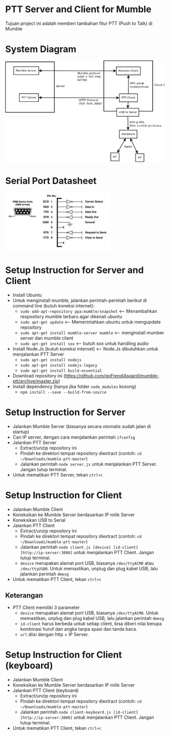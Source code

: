 # PTT Server and Client for Mumble

Tujuan project ini adalah memberi tambahan fitur PTT (Push to Talk) di Mumble

# System Diagram
![Alur](resources/alur.png)

# Serial Port Datasheet
![Serial](resources/serial.jpg)

# Setup Instruction for Server and Client

* Install Ubuntu
* Untuk menginstall mumble, jalankan perintah-perintah berikut di command line (butuh koneksi internet): 
    - `sudo add-apt-repository ppa:mumble/snapshot` <-- Menambahkan respository mumble terbaru agar dikenali ubuntu
    - `sudo apt-get update` <-- Memerintahkan ubuntu untuk mengupdate repository
    - `sudo apt-get install mumble-server mumble` <-- menginstall mumber server dan mumble client
    - `sudo apt-get install sox` <-- butuh sox untuk handling audio
* Install Node.Js (butuh koneksi internet) <-- Node.Js dibutuhkan untuk menjalankan PTT Server
    - `sudo apt-get install nodejs`
    - `sudo apt-get install nodejs-legacy`
    - `sudo apt-get install build-essential`
* Download repository ini (https://github.com/goFrendiAsgard/mumble-ptt/archive/master.zip)
* Install dependency (hanya jika folder `node_modules` kosong)
    - `npm install --save --build-from-source`

# Setup Instruction for Server

* Jalankan Mumble Server (biasanya secara otomatis sudah jalan di startup)
* Cari IP server, dengan cara menjalankan perintah `ifconfig` 
* Jalankan PTT Server
    - Extract/unzip repository ini
    - Pindah ke direktori tempat repository diextract (contoh: `cd ~/Downloads/mumble-ptt-master`) 
    - Jalankan perintah `node server.js` untuk menjalankan PTT Server. Jangan tutup terminal.
* Untuk mematikan PTT Server, tekan `ctrl+c`

# Setup Instruction for Client
* Jalankan Mumble Client
* Koneksikan ke Mumble Server berdasarkan IP milik Server
* Koneksikan USB to Serial
* Jalankan PTT Client
    - Extract/unzip repository ini
    - Pindah ke direktori tempat repository diextract (contoh: `cd ~/Downloads/mumble-ptt-master`) 
    - Jalankan perintah `node client.js [device] [id-client] [http://ip-server:3000]` untuk menjalankan PTT Client. Jangan tutup terminal.
    - `device` merupakan alamat port USB, biasanya `/dev/ttyACM0` atau `/dev/ttyUSB0`. Untuk memastikan, unplug dan plug kabel USB, lalu jalankan perintah `dmesg`
* Untuk mematikan PTT Client, tekan `ctrl+c`

## Keterangan
* PTT Client memiliki 3 parameter
    - `device` merupakan alamat port USB, biasanya `/dev/ttyACM0`. Untuk memastikan, unplug dan plug kabel USB, lalu jalankan perintah `dmesg`
    - `id-client` harus berbeda untuk setiap client, bisa diberi nilai berupa kombinasi huruf dan angka tanpa spasi dan tanda baca.
    - `url` diisi dengan http + IP Server.

# Setup Instruction for Client (keyboard)
* Jalankan Mumble Client
* Koneksikan ke Mumble Server berdasarkan IP milik Server
* Jalankan PTT Client (keyboard)
    - Extract/unzip repository ini
    - Pindah ke direktori tempat repository diextract (contoh: `cd ~/Downloads/mumble-ptt-master`) 
    - Jalankan perintah `node client-keyboard.js [id-client] [http://ip-server:3000]` untuk menjalankan PTT Client. Jangan tutup terminal.
* Untuk mematikan PTT Client, tekan `ctrl+c`
